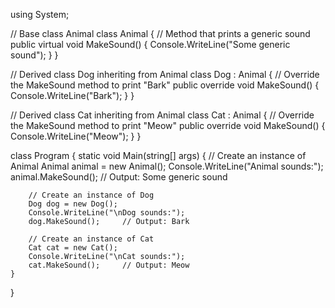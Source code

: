 using System;

// Base class Animal
class Animal
{
    // Method that prints a generic sound
    public virtual void MakeSound()
    {
        Console.WriteLine("Some generic sound");
    }
}

// Derived class Dog inheriting from Animal
class Dog : Animal
{
    // Override the MakeSound method to print "Bark"
    public override void MakeSound()
    {
        Console.WriteLine("Bark");
    }
}

// Derived class Cat inheriting from Animal
class Cat : Animal
{
    // Override the MakeSound method to print "Meow"
    public override void MakeSound()
    {
        Console.WriteLine("Meow");
    }
}

class Program
{
    static void Main(string[] args)
    {
        // Create an instance of Animal
        Animal animal = new Animal();
        Console.WriteLine("Animal sounds:");
        animal.MakeSound();  // Output: Some generic sound

        // Create an instance of Dog
        Dog dog = new Dog();
        Console.WriteLine("\nDog sounds:");
        dog.MakeSound();     // Output: Bark

        // Create an instance of Cat
        Cat cat = new Cat();
        Console.WriteLine("\nCat sounds:");
        cat.MakeSound();     // Output: Meow
    }
}